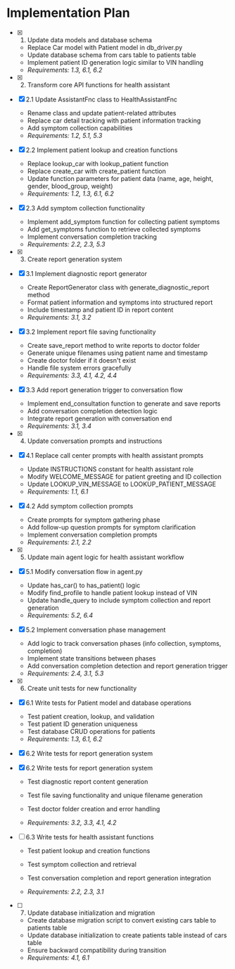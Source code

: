 # Implementation Plan

- [x] 1. Update data models and database schema

  - Replace Car model with Patient model in db_driver.py
  - Update database schema from cars table to patients table
  - Implement patient ID generation logic similar to VIN handling
  - _Requirements: 1.3, 6.1, 6.2_

- [x] 2. Transform core API functions for health assistant

- [x] 2.1 Update AssistantFnc class to HealthAssistantFnc

  - Rename class and update patient-related attributes
  - Replace car detail tracking with patient information tracking
  - Add symptom collection capabilities
  - _Requirements: 1.2, 5.1, 5.3_

- [x] 2.2 Implement patient lookup and creation functions

  - Replace lookup_car with lookup_patient function
  - Replace create_car with create_patient function
  - Update function parameters for patient data (name, age, height, gender, blood_group, weight)
  - _Requirements: 1.2, 1.3, 6.1, 6.2_

- [x] 2.3 Add symptom collection functionality

  - Implement add_symptom function for collecting patient symptoms
  - Add get_symptoms function to retrieve collected symptoms
  - Implement conversation completion tracking
  - _Requirements: 2.2, 2.3, 5.3_

- [x] 3. Create report generation system

- [x] 3.1 Implement diagnostic report generator

  - Create ReportGenerator class with generate_diagnostic_report method
  - Format patient information and symptoms into structured report
  - Include timestamp and patient ID in report content
  - _Requirements: 3.1, 3.2_

- [x] 3.2 Implement report file saving functionality

  - Create save_report method to write reports to doctor folder
  - Generate unique filenames using patient name and timestamp
  - Create doctor folder if it doesn't exist
  - Handle file system errors gracefully
  - _Requirements: 3.3, 4.1, 4.2, 4.4_

- [x] 3.3 Add report generation trigger to conversation flow

  - Implement end_consultation function to generate and save reports
  - Add conversation completion detection logic
  - Integrate report generation with conversation end
  - _Requirements: 3.1, 3.4_

- [x] 4. Update conversation prompts and instructions

- [x] 4.1 Replace call center prompts with health assistant prompts

  - Update INSTRUCTIONS constant for health assistant role
  - Modify WELCOME_MESSAGE for patient greeting and ID collection
  - Update LOOKUP_VIN_MESSAGE to LOOKUP_PATIENT_MESSAGE
  - _Requirements: 1.1, 6.1_

- [x] 4.2 Add symptom collection prompts

  - Create prompts for symptom gathering phase
  - Add follow-up question prompts for symptom clarification
  - Implement conversation completion prompts
  - _Requirements: 2.1, 2.2_

- [x] 5. Update main agent logic for health assistant workflow

- [x] 5.1 Modify conversation flow in agent.py

  - Update has_car() to has_patient() logic
  - Modify find_profile to handle patient lookup instead of VIN
  - Update handle_query to include symptom collection and report generation
  - _Requirements: 5.2, 6.4_

- [x] 5.2 Implement conversation phase management

  - Add logic to track conversation phases (info collection, symptoms, completion)
  - Implement state transitions between phases
  - Add conversation completion detection and report generation trigger
  - _Requirements: 2.4, 3.1, 5.3_

- [x] 6. Create unit tests for new functionality


- [x] 6.1 Write tests for Patient model and database operations

  - Test patient creation, lookup, and validation
  - Test patient ID generation uniqueness
  - Test database CRUD operations for patients
  - _Requirements: 1.3, 6.1, 6.2_

- [x] 6.2 Write tests for report generation system

- [x] 6.2 Write tests for report generation system

  - Test diagnostic report content generation
  - Test file saving functionality and unique filename generation
  - Test doctor folder creation and error handling

  - _Requirements: 3.2, 3.3, 4.1, 4.2_

- [ ] 6.3 Write tests for health assistant functions











  - Test patient lookup and creation functions
  - Test symptom collection and retrieval

  - Test conversation completion and report generation integration
  - _Requirements: 2.2, 2.3, 3.1_

- [ ] 7. Update database initialization and migration
  - Create database migration script to convert existing cars table to patients table
  - Update database initialization to create patients table instead of cars table
  - Ensure backward compatibility during transition
  - _Requirements: 4.1, 6.1_
